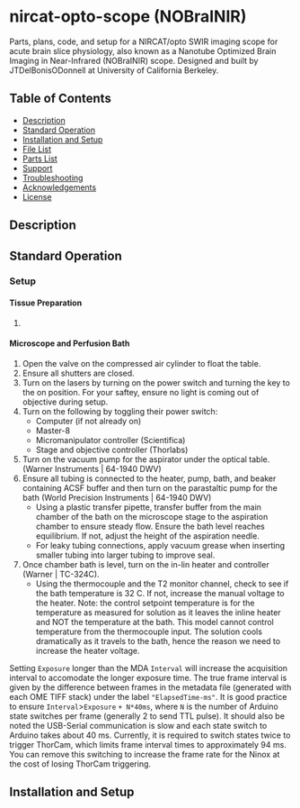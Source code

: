 # nircat-opto-scope (NOBraINIR)
Parts, plans, code, and setup for a NIRCAT/opto SWIR imaging scope for acute brain slice physiology, also known as a Nanotube Optimized Brain Imaging in Near-Infrared (NOBraINIR) scope. Designed and built by JTDelBonisODonnell at University of California Berkeley.

## Table of Contents
* [Description](#description)
* [Standard Operation](#sop)
* [Installation and Setup](#installation)
* [File List](#filelist)
* [Parts List](#partslist)
* [Support](#support)
* [Troubleshooting](#troubleshooting)
* [Acknowledgements](#acknowledgements)
* [License](#license)

<a name="description"></a> 
## Description

<a name="sop"></a> 
## Standard Operation

### Setup
#### Tissue Preparation
1. 
#### Microscope and Perfusion Bath
1. Open the valve on the compressed air cylinder to float the table.
2. Ensure all shutters are closed.
3. Turn on the lasers by turning on the power switch and turning the key to the on position. For your saftey, ensure no light is coming out of objective during setup.
4. Turn on the following by toggling their power switch:
   * Computer (if not already on)
   * Master-8
   * Micromanipulator controller (Scientifica)
   * Stage and objective controller (Thorlabs)
5. Turn on the vacuum pump for the aspirator under the optical table. (Warner Instruments | 64-1940	DWV)
6. Ensure all tubing is connected to the heater, pump, bath, and beaker containing ACSF buffer and then turn on the parastaltic pump for the bath (World Precision Instruments | 64-1940	DWV)
   * Using a plastic transfer pipette, transfer buffer from the main chamber of the bath on the microscope stage to the aspiration chamber to ensure steady flow. Ensure the bath level reaches equilibrium. If not, adjust the height of the aspiration needle.
   * For leaky tubing connections, apply vacuum grease when inserting smaller tubing into larger tubing to improve seal.
7. Once chamber bath is level, turn on the in-lin heater and controller (Warner | TC-324C).
   * Using the thermocouple and the T2 monitor channel, check to see if the bath temperature is 32 C. If not, increase the manual voltage to the heater. Note: the control setpoint temperature is for the temperature as measured for solution as it leaves the inline heater and NOT the temperature at the bath. This model cannot control temperature from the thermocouple input. The solution cools dramatically as it travels to the bath, hence the reason we need to increase the heater voltage.


Setting `Exposure` longer than the MDA `Interval` will increase the acquisition interval to accomodate the longer exposure time. The true frame interval is given by the difference between frames in the metadata file (generated with each OME TIFF stack) under the label `"ElapsedTime-ms"`. It is good practice to ensure `Interval`>`Exposure` `+ N*40ms`, where `N` is the number of Arduino state switches per frame (generally 2 to send TTL pulse). It should also be noted the USB-Serial communication is slow and each state switch to Arduino takes about 40 ms. Currently, it is required to switch states twice to trigger ThorCam, which limits frame interval times to approximately 94 ms. You can remove this switching to increase the frame rate for the Ninox at the cost of losing ThorCam triggering.
<a name="installation"></a> 
## Installation and Setup
